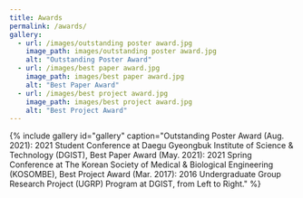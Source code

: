 ```yaml
---
title: Awards
permalink: /awards/
gallery:
  - url: /images/outstanding poster award.jpg
    image_path: images/outstanding poster award.jpg
    alt: "Outstanding Poster Award"
  - url: /images/best paper award.jpg
    image_path: images/best paper award.jpg
    alt: "Best Paper Award"
  - url: /images/best project award.jpg
    image_path: images/best project award.jpg
    alt: "Best Project Award"
---
```


{% include gallery id="gallery" caption="Outstanding Poster Award (Aug. 2021): 2021 Student Conference at Daegu Gyeongbuk Institute of Science & Technology (DGIST), Best Paper Award (May. 2021): 2021 Spring Conference at The Korean Society of Medical & Biological Engineering (KOSOMBE), Best Project Award (Mar. 2017): 2016 Undergraduate Group Research Project (UGRP) Program at DGIST, from Left to Right." %}
